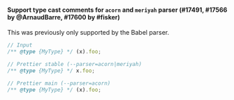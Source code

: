 #### Support type cast comments for `acorn` and `meriyah` parser (#17491, #17566 by @ArnaudBarre, #17600 by #fisker)

This was previously only supported by the Babel parser.

<!-- prettier-ignore -->
```js
// Input
/** @type {MyType} */ (x).foo;

// Prettier stable (--parser=acorn|meriyah)
/** @type {MyType} */ x.foo;

// Prettier main (--parser=acorn)
/** @type {MyType} */ (x).foo;
```
